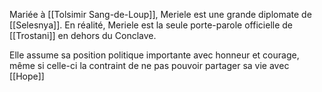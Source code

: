 Mariée à [[Tolsimir Sang-de-Loup]], Meriele est une grande diplomate de [[Selesnya]]. 
En réalité, Meriele est la seule porte-parole officielle de [[Trostani]] en dehors du Conclave. 

Elle assume sa position politique importante avec honneur et courage, même si celle-ci la contraint  de ne pas pouvoir partager sa vie avec [[Hope]]
